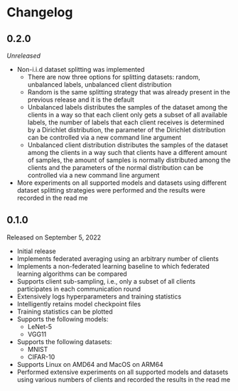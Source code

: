 # Changelog

## 0.2.0

*Unreleased*

- Non-i.i.d dataset splitting was implemented
  - There are now three options for splitting datasets: random, unbalanced labels, unbalanced client distribution
  - Random is the same splitting strategy that was already present in the previous release and it is the default
  - Unbalanced labels distributes the samples of the dataset among the clients in a way so that each client only gets a subset of all available labels, the number of labels that each client receives is determined by a Dirichlet distribution, the parameter of the Dirichlet distribution can be controlled via a new command line argument
  - Unbalanced client distribution distributes the samples of the dataset among the clients in a way such that clients have a different amount of samples, the amount of samples is normally distributed among the clients and the parameters of the normal distribution can be controlled via a new command line argument
- More experiments on all supported models and datasets using different dataset splitting strategies were performed and the results were recorded in the read me

## 0.1.0

Released on September 5, 2022

- Initial release
- Implements federated averaging using an arbitrary number of clients
- Implements a non-federated learning baseline to which federated learning algorithms can be compared
- Supports client sub-sampling, i.e., only a subset of all clients participates in each communication round
- Extensively logs hyperparameters and training statistics
- Intelligently retains model checkpoint files
- Training statistics can be plotted
- Supports the following models:
  - LeNet-5
  - VGG11
- Supports the following datasets:
  - MNIST
  - CIFAR-10
- Supports Linux on AMD64 and MacOS on ARM64
- Performed extensive experiments on all supported models and datasets using various numbers of clients and recorded the results in the read me
